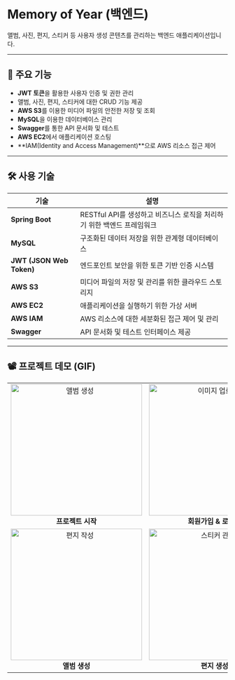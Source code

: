 # Memory of Year (백엔드)

앨범, 사진, 편지, 스티커 등 사용자 생성 콘텐츠를 관리하는 백엔드 애플리케이션입니다.

---

## 🚀 주요 기능
- **JWT 토큰**을 활용한 사용자 인증 및 권한 관리
- 앨범, 사진, 편지, 스티커에 대한 CRUD 기능 제공
- **AWS S3**를 이용한 미디어 파일의 안전한 저장 및 조회
- **MySQL**을 이용한 데이터베이스 관리
- **Swagger**를 통한 API 문서화 및 테스트
- **AWS EC2**에서 애플리케이션 호스팅
- **IAM(Identity and Access Management)**으로 AWS 리소스 접근 제어

---

## 🛠️ 사용 기술

| 기술              | 설명                                                               |
|--------------------|-------------------------------------------------------------------|
| **Spring Boot**    | RESTful API를 생성하고 비즈니스 로직을 처리하기 위한 백엔드 프레임워크 |
| **MySQL**          | 구조화된 데이터 저장을 위한 관계형 데이터베이스                     |
| **JWT (JSON Web Token)** | 엔드포인트 보안을 위한 토큰 기반 인증 시스템                     |
| **AWS S3**         | 미디어 파일의 저장 및 관리를 위한 클라우드 스토리지                  |
| **AWS EC2**        | 애플리케이션을 실행하기 위한 가상 서버                             |
| **AWS IAM**        | AWS 리소스에 대한 세분화된 접근 제어 및 관리                        |
| **Swagger**        | API 문서화 및 테스트 인터페이스 제공                               |

---

## 📽️ 프로젝트 데모 (GIF)

<table>
  <tr>
    <td align="center">
      <img src="https://github.com/user-attachments/assets/29880bf4-fe0b-4d6e-8473-3ffd1f1deaaf" alt="앨범 생성" width="300"><br>
      <b>프로젝트 시작</b>
    </td>
    <td align="center">
      <img src="https://github.com/user-attachments/assets/e109d07f-ef0c-4594-ad6b-9a2661512717" alt="이미지 업로드" width="300"><br>
      <b>회원가입 & 로그인</b>
    </td>
  </tr>
  <tr>
    <td align="center">
      <img src="https://github.com/user-attachments/assets/a6753028-b951-4c40-8da6-1b573d482818" alt="편지 작성" width="300"><br>
      <b>앨범 생성</b>
    </td>
    <td align="center">
      <img src="https://github.com/user-attachments/assets/17f478c4-8d78-4df3-9562-41607eef195d" alt="스티커 관리" width="300"><br>
      <b>편지 생성</b>
    </td>
  </tr>
</table>
